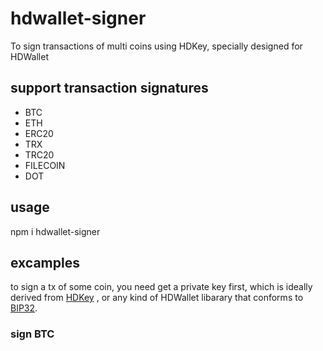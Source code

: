 # hdwallet-signer

To sign transactions of multi coins using HDKey, specially designed for HDWallet

## support transaction signatures

- BTC
- ETH
- ERC20
- TRX
- TRC20
- FILECOIN
- DOT

## usage

npm i hdwallet-signer

## excamples

to sign a tx of some coin, you need get a private key first, which is ideally derived from [HDKey](https://npmjs.com/package/hdkey)
, or any kind of HDWallet libarary that conforms to [BIP32](https://www.npmjs.com/package/bip32).

### sign BTC

```

```
